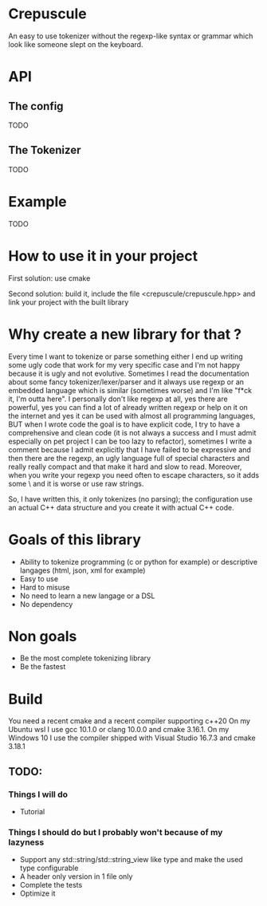 # Crepuscule
An easy to use tokenizer without the regexp-like syntax or grammar which look like someone slept on the keyboard.

# API
## The config
TODO
## The Tokenizer
TODO

# Example
TODO

# How to use it in your project
First solution: use cmake

Second solution: build it, include the file \<crepuscule/crepuscule.hpp> and link your project with the built library

# Why create a new library for that ?
Every time I want to tokenize or parse something either I end up writing some ugly code that work for my very specific case and I'm not happy because it is ugly and not evolutive.
Sometimes I read the documentation about some fancy tokenizer/lexer/parser and it always use regexp or an embedded language which is similar (sometimes worse) and I'm like "f*ck it, I'm outta here". I personally don't like regexp at all, yes there are powerful, yes you can find a lot of already written regexp or help on it on the internet and yes it can be used with almost all programming languages, BUT when I wrote code the goal is to have explicit code, I try to have a comprehensive and clean code (it is not always a success and I must admit especially on pet project I can be too lazy to refactor), sometimes I write a comment because I admit explicitly that I have failed to be expressive and then there are the regexp, an ugly language full of special characters and really really compact and that make it hard and slow to read. Moreover, when you write your regexp you need often to escape characters, so it adds some \ and it is worse or use raw strings.

So, I have written this, it only tokenizes (no parsing); the configuration use an actual C++ data structure and you create it with actual C++ code.


# Goals of this library
- Ability to tokenize programming (c or python for example) or descriptive langages (html, json, xml for example)
- Easy to use
- Hard to misuse
- No need to learn a new langage or a DSL
- No dependency

# Non goals
- Be the most complete tokenizing library
- Be the fastest

# Build
You need a recent cmake and a recent compiler supporting c++20
On my Ubuntu wsl I use gcc 10.1.0 or clang 10.0.0 and cmake 3.16.1.
On my Windows 10 I use the compiler shipped with Visual Studio 16.7.3 and cmake 3.18.1

## TODO:
### Things I will do
- Tutorial
### Things I should do but I probably won't because of my lazyness
- Support any std::string/std::string_view like type and make the used type configurable
- A header only version in 1 file only
- Complete the tests
- Optimize it


